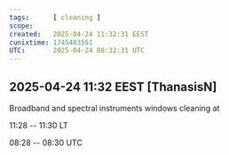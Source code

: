 ```yaml
---
tags:      [ cleaning ]
scope:     
created:   2025-04-24 11:32:31 EEST
cunixtime: 1745483551
UTC:       2025-04-24 08:32:31 UTC
---
```


## 2025-04-24 11:32 EEST [ThanasisN]

Broadband and spectral instruments windows cleaning at

11:28 -- 11:30 LT

08:28 -- 08:30 UTC


